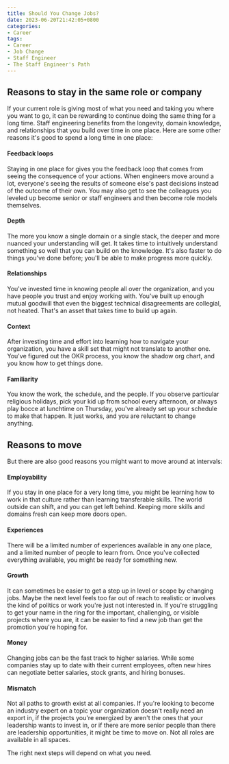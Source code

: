 ```yaml
---
title: Should You Change Jobs?
date: 2023-06-20T21:42:05+0800
categories:
- Career
tags: 
- Career
- Job Change
- Staff Engineer
- The Staff Engineer's Path
---
```


## Reasons to stay in the same role or company

If your current role is giving most of what you need and taking you where you want to go,
it can be rewarding to continue doing the same thing for a long time. Staff engineering benefits
from the longevity, domain knowledge, and relationships that you build over time in one place.
Here are some other reasons it's good to spend a long time in one place:

#### Feedback loops

Staying in one place for gives you the feedback loop that comes from seeing the consequence of your actions.
When engineers move around a lot, everyone's seeing the results of someone else's past decisions instead of the outcome
of their own.
You may also get to see the colleagues you leveled up become senior or staff engineers and then become role models
themselves.

#### Depth

The more you know a single domain or a single stack, the deeper and more nuanced your understanding will get.
It takes time to intuitively understand something so well that you can build on the knowledge. It's also faster to do
things you've done before; you'll be able to make progress more quickly.

#### Relationships

You've invested time in knowing people all over the organization, and you have people you trust and enjoy working with.
You've built up enough mutual goodwill that even the biggest technical disagreements are collegial, not heated.
That's an asset that takes time to build up again.

#### Context

After investing time and effort into learning how to navigate your organization, you have a skill set that might not
translate to another one. You've figured out the OKR process, you know the shadow org chart, and you know how to get
things done.

#### Familiarity

You know the work, the schedule, and the people. If you observe particular religious holidays, pick your kid up from
school every afternoon, or always play bocce at lunchtime on Thursday, you've already set up your schedule to make
that happen. It just works, and you are reluctant to change anything.

## Reasons to move

But there are also good reasons you might want to move around at intervals:

#### Employability

If you stay in one place for a very long time, you might be learning how to work in that culture rather than learning
transferable skills. The world outside can shift, and you can get left behind. Keeping more skills and domains fresh can
keep more doors open.

#### Experiences

There will be a limited number of experiences available in any one place, and a limited number of people to learn from.
Once you've collected everything available, you might be ready for something new.

#### Growth

It can sometimes be easier to get a step up in level or scope by changing jobs. Maybe the next level feels too far out
of reach to realistic or involves the kind of politics or work you're just not interested in. If you're struggling to
get your name in the ring for the important, challenging, or visible projects where you are, it can be easier to find
a new job than get the promotion you're hoping for.

#### Money

Changing jobs can be the fast track to higher salaries. While some companies stay up to date with their current
employees, often new hires can negotiate better salaries, stock grants, and hiring bonuses.

#### Mismatch

Not all paths to growth exist at all companies. If you're looking to become an industry expert on a topic your
organization doesn't really need an export in, if the projects you're energized by aren't the ones that your leadership
wants to invest in, or if there are more senior people than there are leadership opportunities, it might be time to
move on. Not all roles are available in all spaces.

The right next steps will depend on what you need. 



